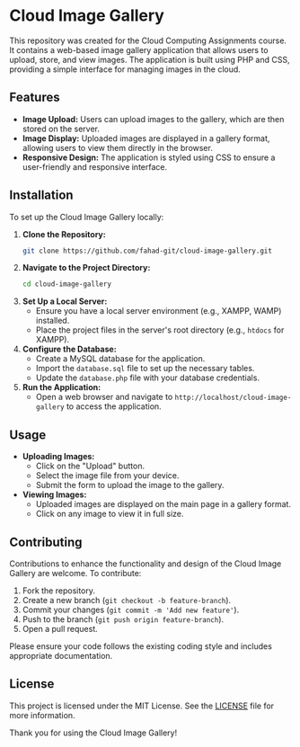# Cloud Image Gallery

This repository was created for the Cloud Computing Assignments course. It contains a web-based image gallery application that allows users to upload, store, and view images. The application is built using PHP and CSS, providing a simple interface for managing images in the cloud.

## Features

- **Image Upload:** Users can upload images to the gallery, which are then stored on the server.
- **Image Display:** Uploaded images are displayed in a gallery format, allowing users to view them directly in the browser.
- **Responsive Design:** The application is styled using CSS to ensure a user-friendly and responsive interface.

## Installation

To set up the Cloud Image Gallery locally:

1. **Clone the Repository:**
   ```bash
   git clone https://github.com/fahad-git/cloud-image-gallery.git
   ```
2. **Navigate to the Project Directory:**
   ```bash
   cd cloud-image-gallery
   ```
3. **Set Up a Local Server:**
   - Ensure you have a local server environment (e.g., XAMPP, WAMP) installed.
   - Place the project files in the server's root directory (e.g., `htdocs` for XAMPP).
4. **Configure the Database:**
   - Create a MySQL database for the application.
   - Import the `database.sql` file to set up the necessary tables.
   - Update the `database.php` file with your database credentials.
5. **Run the Application:**
   - Open a web browser and navigate to `http://localhost/cloud-image-gallery` to access the application.

## Usage

- **Uploading Images:**
  - Click on the "Upload" button.
  - Select the image file from your device.
  - Submit the form to upload the image to the gallery.
- **Viewing Images:**
  - Uploaded images are displayed on the main page in a gallery format.
  - Click on any image to view it in full size.

## Contributing

Contributions to enhance the functionality and design of the Cloud Image Gallery are welcome. To contribute:

1. Fork the repository.
2. Create a new branch (`git checkout -b feature-branch`).
3. Commit your changes (`git commit -m 'Add new feature'`).
4. Push to the branch (`git push origin feature-branch`).
5. Open a pull request.

Please ensure your code follows the existing coding style and includes appropriate documentation.

## License

This project is licensed under the MIT License. See the [LICENSE](LICENSE) file for more information.

Thank you for using the Cloud Image Gallery!
``` 
